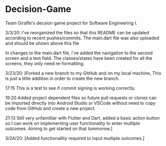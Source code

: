 # Decision-Game
Team Giraffe's decsion game project for Software Engineering I.

3/3/20: I've reorganized the files so that this README can be updated according to recent pushes/commits. The main.dart file was also uploaded and should be shown above this file

In changes to the main.dart file, i've added the navigation to the second screen and a text field. The classes/states have been created for all the screens, they only need re-formatting.

3/23/20: [Forked a new branch to my GitHub and on my local machine, This is just a little addition in order to create the new branch.

17:15 This is a test to see if commit signing is working correctly.


19:20 Added project dependent files so future pull requests or clones can be imported directly into Android Studio or VSCode without need to copy code from GitHub and create a new project.

21:13 Still very unfamilliar with Flutter and Dart, added a basic action button so I can work on implementing user functionality to enter multiple outcomes. Aiming to get started on that tommorow.]

3/24/20: [Added functionallity required to input multiple outcomes.]

